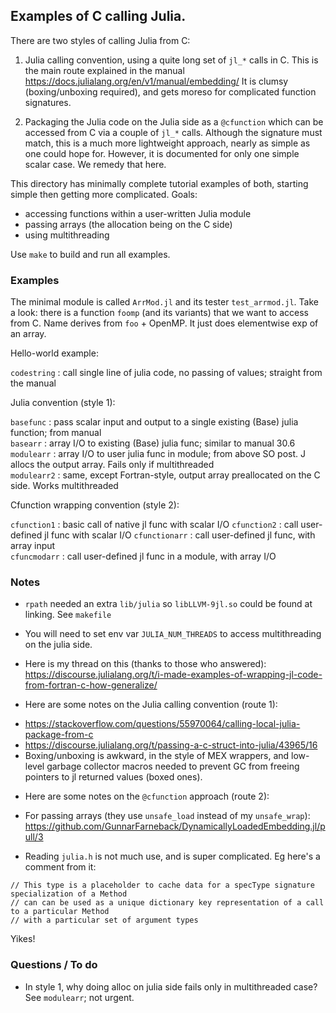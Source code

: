 ## Examples of C calling Julia.

There are two styles of calling Julia from C:

1) Julia calling convention, using a quite long set of `jl_*` calls in C. This
is the main route explained in the manual
https://docs.julialang.org/en/v1/manual/embedding/
It is clumsy (boxing/unboxing required), and gets moreso for complicated function signatures.

2) Packaging the Julia code on the Julia side as a `@cfunction` which can be accessed from C via a couple of `jl_*` calls. Although the signature must match, this is a much more lightweight approach, nearly as simple as one could hope for. However, it is documented for only one simple scalar case. We remedy that here.

This directory has minimally complete tutorial examples of both, starting simple then getting more complicated. Goals:

* accessing functions within a user-written Julia module  
* passing arrays (the allocation being on the C side)  
* using multithreading  

Use `make` to build and run all examples.


### Examples

The minimal module is called `ArrMod.jl` and its tester `test_arrmod.jl`.
Take a look: there is a function `foomp` (and its variants) that we want to access from C. Name derives from `foo` + OpenMP. It just does elementwise exp of an array.

Hello-world example:

`codestring` : call single line of julia code, no passing of values; straight from the manual  

Julia convention (style 1):

`basefunc` : pass scalar input and output to a single existing (Base) julia function; from manual  
`basearr` : array I/O to existing (Base) julia func; similar to manual 30.6  
`modulearr` : array I/O to user julia func in module; from above SO post. J allocs the output array. Fails only if multithreaded  
`modulearr2` : same, except Fortran-style, output array preallocated on the C side. Works multithreaded   

Cfunction wrapping convention (style 2):

`cfunction1` : basic call of native jl func with scalar I/O
`cfunction2` : call user-defined jl func with scalar I/O
`cfunctionarr` : call user-defined jl func, with array input  
`cfuncmodarr` : call user-defined jl func in a module, with array I/O  


### Notes

* `rpath` needed an extra `lib/julia` so `libLLVM-9jl.so` could be found at linking. See `makefile`

* You will need to set env var `JULIA_NUM_THREADS` to access multithreading on the julia side.

* Here is my thread on this (thanks to those who answered): https://discourse.julialang.org/t/i-made-examples-of-wrapping-jl-code-from-fortran-c-how-generalize/

* Here are some notes on the Julia calling convention (route 1):
 - https://stackoverflow.com/questions/55970064/calling-local-julia-package-from-c
 - https://discourse.julialang.org/t/passing-a-c-struct-into-julia/43965/16  
 - Boxing/unboxing is awkward, in the style of MEX wrappers, and low-level garbage collector macros needed to prevent GC from freeing pointers to jl returned values (boxed ones).  

* Here are some notes on the `@cfunction` approach (route 2):
 - For passing arrays (they use `unsafe_load` instead of my `unsafe_wrap`): https://github.com/GunnarFarneback/DynamicallyLoadedEmbedding.jl/pull/3  

* Reading `julia.h` is not much use, and is super complicated. Eg here's a comment from it:
```
// This type is a placeholder to cache data for a specType signature specialization of a Method
// can can be used as a unique dictionary key representation of a call to a particular Method
// with a particular set of argument types
```
Yikes!


### Questions / To do

* In style 1, why doing alloc on julia side fails only in multithreaded case?
See `modulearr`; not urgent.

